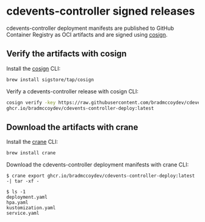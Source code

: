 # cdevents-controller signed releases

cdevents-controller deployment manifests are published to GitHub Container Registry as OCI artifacts
and are signed using [cosign](https://github.com/sigstore/cosign).

## Verify the artifacts with cosign

Install the [cosign](https://github.com/sigstore/cosign) CLI:

```sh
brew install sigstore/tap/cosign
```

Verify a cdevents-controller release with cosign CLI:

```sh
cosign verify -key https://raw.githubusercontent.com/bradmccoydev/cdevents-controller/master/cosign/cosign.pub \
ghcr.io/bradmccoydev/cdevents-controller-deploy:latest
```

## Download the artifacts with crane

Install the [crane](https://github.com/google/go-containerregistry/tree/main/cmd/crane) CLI:

```sh
brew install crane
```

Download the cdevents-controller deployment manifests with crane CLI:

```console
$ crane export ghcr.io/bradmccoydev/cdevents-controller-deploy:latest -| tar -xf -

$ ls -1
deployment.yaml
hpa.yaml
kustomization.yaml
service.yaml
```

